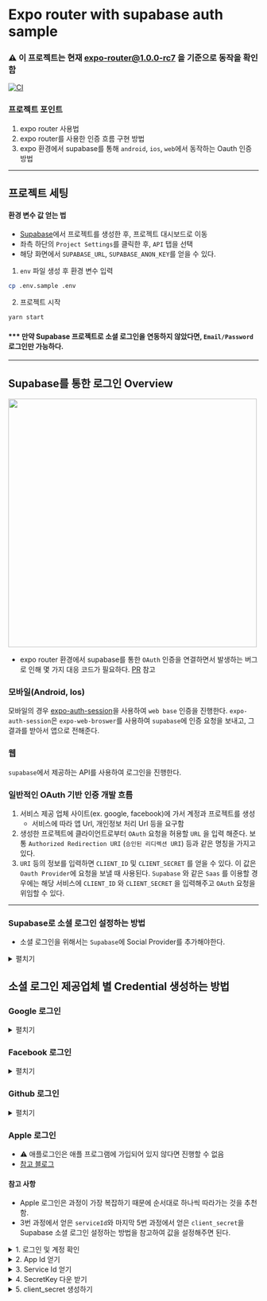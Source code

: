 # Expo router with supabase auth sample

### ⚠️ 이 프로젝트는 현재 expo-router@1.0.0-rc7 을 기준으로 동작을 확인함

[![CI](https://github.com/dooboolab/dooboo-expo-router/actions/workflows/ci.yml/badge.svg)](https://github.com/dooboolab/dooboo-expo-router/actions/workflows/ci.yml)

### 프로젝트 포인트

1. expo router 사용법
2. expo router를 사용한 인증 흐름 구현 방법
3. expo 환경에서 supabase를 통해 `android`, `ios`, `web`에서 동작하는 Oauth 인증 방법

---

## 프로젝트 세팅

#### 환경 변수 값 얻는 법

- [Supabase](https://supabase.com/)에서 프로젝트를 생성한 후, 프로젝트 대시보드로 이동
- 좌측 하단의 `Project Settings`를 클릭한 후, `API` 탭을 선택
- 해당 화면에서 `SUPABASE_URL`, `SUPABASE_ANON_KEY`를 얻을 수 있다.

1. `env` 파일 생성 후 환경 변수 입력

```sh
cp .env.sample .env
```

2. 프로젝트 시작

```sh
yarn start
```

#### \*\*\* 만약 Supabase 프로젝트로 소셜 로그인을 연동하지 않았다면, `Email/Password` 로그인만 가능하다.

---

## Supabase를 통한 로그인 Overview

<img width=500 src="https://user-images.githubusercontent.com/58724686/220531204-86fbe5b3-a08c-42f5-9438-56150d7e2b2d.png"/>

- expo router 환경에서 supabase를 통한 `OAuth` 인증을 연결하면서 발생하는 버그로 인해 몇 가지 대응 코드가 필요하다. [PR](https://github.com/crossplatformkorea/expo-supabase-auth-sample/pull/1) 참고

### 모바일(Android, Ios)

모바일의 경우 [expo-auth-session](https://docs.expo.dev/versions/latest/sdk/auth-session/)을 사용하여 `web base` 인증을 진행한다. `expo-auth-session`은 `expo-web-broswer`를 사용하여 `supabase`에 인증 요청을 보내고, 그 결과를 받아서 앱으로 전해준다.

### 웹

`supabase`에서 제공하는 API를 사용하여 로그인을 진행한다.

### 일반적인 OAuth 기반 인증 개발 흐름

1. 서비스 제공 업체 사이트(ex. google, facebook)에 가서 계정과 프로젝트를 생성
   - 서비스에 따라 앱 Url, 개인정보 처리 Url 등을 요구함
2. 생성한 프로젝트에 클라이언트로부터 `OAuth` 요청을 허용할 `URL` 을 입력 해준다. 보통 `Authorized Redirection URI` (`승인된 리디렉션 URI`) 등과 같은 명칭을 가지고 있다.
3. `URI` 등의 정보를 입력하면 `CLIENT_ID` 및 `CLIENT_SECRET` 를 얻을 수 있다. 이 값은 `Oauth Provider`에 요청을 보낼 때 사용된다. `Supabase` 와 같은 `Saas` 를 이용할 경우에는 해당 서비스에 `CLIENT_ID` 와 `CLIENT_SECRET` 을 입력해주고 `OAuth` 요청을 위임할 수 있다.

---

### Supabase로 소셜 로그인 설정하는 방법

- 소셜 로그인을 위해서는 `Supabase`에 Social Provider를 추가해야한다.

<details>
  <summary>펼치기</summary>
  <br>
  <ol>
    <li>Supabase 로그인 후, 프로젝트를 생성한다.</li>
    <li>
      좌측 사이드바를 통해 Authentication -> URL Configuration 경로에서 Site URL과 Redirect URLs를 입력해준다. 개발 단계의 경우 localhost를 입력한다.
      <ul>
        <li>Redirect URLs에는 http://<your domain>/auth/callback 값을 넣어준다.</li>
      </ul>
      <br/>
      <img width="738" alt="Screen Shot 2023-02-22 at 2 58 30 PM" src="https://user-images.githubusercontent.com/58724686/220535728-16fd1eec-9ccf-4123-b05f-3f7147871365.png">
    </li>
    <li>
      Authentication 화면 좌측 Configuration 하단에 Providers탭이 있다. 여기서 사용할 Provider를 활성화하고 해당 Provider에서 얻은 key와 secret을 설정해준다. Provider마다 명칭을 조금씩 다를 수 있다.
    </li>
    <li>
      Supabase Redirection URL: 연결을 원하는 Provider를 클릭하면 하단에 Redirect URL이 있다. Redirect URL은 모든 Provider에 같은 값이 적용된다.
      <br/><br/>
      <img width="862" src="https://user-images.githubusercontent.com/58724686/220535390-d198fb93-98c2-4f88-b4d4-042875c6ac6d.png">
    </li>
  </ol>
</details>

## 소셜 로그인 제공업체 별 Credential 생성하는 방법

### Google 로그인

<details>
  <summary>펼치기</summary>
  <ol>
    <li>GCP(https://cloud.google.com) 로 가서 로그인 후, 프로젝트를 생성한다.
      <ul>
        <li>프로젝트를 생성하거나 선택하면, 해당 프로젝트의 대시보드로 이동될 것이다.</li>
        <li>만약 이동하지 않을 시에는 상단 좌측의 토글 박스에서 원하는 프로젝트를 선택한다.</li>
      </ul>
    </li>
    <li>
      프로젝트 대시보드 상단의 검색창에서 `OAuth` 라고 검색한다. 입력 후 나타나는 리스트 중 `Oauth 동의 화면` 을 클릭한다.
      <br/>
      <img width="789" src="https://user-images.githubusercontent.com/58724686/220538782-73e18a18-9aba-4316-ad85-c6f66825ca74.png">
    </li>
    <li>
      동의 화면에서 외부를 선택하고 만들기를 클릭한다.
      <br/>
      <img width="668" src="https://user-images.githubusercontent.com/58724686/220538944-db4bede1-d85d-44bf-8416-e7673c3193f2.png">
    </li>
    <li>
      이후 필요한 정보를 입력하고 하단의 `저장 후 계속` 버튼을 클릭한다.
      <br/>
      <img width="785" src="https://user-images.githubusercontent.com/58724686/220539095-80a8ef32-03e5-4b64-8c85-f12ecceba449.png">
      <ul>
        <li>* 표시가 있는 필드만 우선 입력하고 나머지 필드는 생략할 수 있다.</li>
        <li>이후 나타나는 화면들도 우선 `저장 후 계속` 버튼을 통해 생략한다.</li>
      </ul>
    </li>
    <li>
      위 과정을 끝낸 후, 좌측 사이드바를 통해 사용자 인증 정보화면으로 이동한다.
      <img width="800" src="https://user-images.githubusercontent.com/58724686/220539180-12cc5c58-e4fc-4833-81f9-4dd7cd23b924.png">
    </li>
    <li>
      페이지 상단의 `사용자 인증 정보 만들기` 버튼을 누르고  `OAuth 클라이언트 ID` 를 클릭 한다.
      <br/>
      <img width="800" src="https://user-images.githubusercontent.com/58724686/220539393-bce99d5b-d86d-49e3-801a-92f9bef4b5ae.png">
    </li>
    <li>expo-auth-session을 통한 Web base 인증을 이용하기 때문에, 애플리케이션 유형은 `웹 애플리케이션` 을 선택한다.</li>
    <li>위 과정을 끝낸 후, 좌측 사이드바를 통해 사용자 인증 정보화면으로 이동한다.</li>
    <li>
      `승인된 자바스크립트 원본` 과 `승인된 리디렉션 URI` 에 `URI` 추가 버튼을 누르고, [Supabase Redirection URL](#Supabase로 소셜 로그인 설정하는 방법)을 입력 해준다.
    </li>
    <li>
      필요정보를 입력한 후, 만들기를 누르면 클라이언트 ID와 클라이언트 보안 비밀번호 정보가 표시된 모달을 확인할 수 있다.
      <br/>
      <img width="800" src="https://user-images.githubusercontent.com/58724686/220539891-f6f5103a-3e1a-4ae9-aa0f-4f9801f76d9b.png">
      <ul>
        <li>만약 실수로 모달을 꺼버렸다면, `Oauth 2.0 클라이언트 ID` 테이블에서 앱이름을 찾은 후, 오른쪽 끝에 다운로드 버튼을 누르면 된다.</li>
      </ul>
    </li>
    <li>복사한 클라이언트 ID와 클라이언트 보안 비밀번호는 `Supabase 소셜 로그인 설정하는 방법`을 참고하여 값을 설정해주면 된다.</li>
  <ol>
</details>

### Facebook 로그인

<details>
  <summary>펼치기</summary>
  <ol>
    <li>페이스북 개발자 사이트(https://developers.facebook.com/)로 가서 로그인을 한다.</li>
    <li>우측 상단의 `My Apps` 를 선택한다.</li>
    <li>
      상단의 `앱 만들기` 버튼을 클릭한다.
      <br/>
      <img width="800" src="https://user-images.githubusercontent.com/58724686/220541544-458ced6d-6272-4dda-81ad-d3d8e9d089d0.png">
      <ul>
        <li>앱 유형 선택은 앱의 성격에 따라 선택할 수 있다. 일반적인 앱에서 페이스북 로그인을 이용하고자 한다면 소비자를 선택하면 된다.</li>
        <li>하단의 `다음` 버튼을 클릭한 후, 앱 이름과 연락처 등을 입력한 후, `앱 만들기` 버튼을 누른다.</li>
      </ul>
    </li>
    <li>
      생성 후 나타나는 앱에 제품 추가 화면에서 `Facebook 로그인` 의 설정을 클릭 한다.
      <img width="800" src="https://user-images.githubusercontent.com/58724686/220541766-15416a8a-7b43-4859-a5e7-ef3d883e9617.png">
    </li>
    <li>
      이후 나타나는 빠른 시작 화면을 무시하고, 좌측 사이드바에서 설정 버튼을 클릭 한다.
      <br/>
      <img width="376" src="https://user-images.githubusercontent.com/58724686/220542137-d5d09fd8-9768-4b9a-a5fa-045cf66d46ca.png">
    </li>
    <li>Supabase Redirection URL을 유효한 OAuth 리디렉션 URI 항목에 추가해준다.</li>
    <li>하단의 변경 내용 저장 버튼을 눌러 준다.</li>
    <li>
      페이스북 로그인에서 `Supabase` 로그인에 필요한 정보를 넘겨주는지 확인하기 위해 좌측 사이드바에서 `앱 검수 -> 권한 및 기능` 을 클릭한다.
      <br/>
      <img width="800" src="https://user-images.githubusercontent.com/58724686/220542360-44bef576-bdfa-4be3-ad74-e4d8e7323b53.png">
      <ul>
        <li>
          권한 리스트 중, `email` 과 `public_profile` 이 사용할 수 있음 상태인지 확인한다. 프로덕션에서 사용할 경우에는, 고급 엑세스 기능을 사용해야 한다. 이를 위해서는 개인정보 처리 방침 등 페이스북 측에서 요구하는 요건을 갖추어야 한다. 정보 접근에 관한 자세한 사항은 여기(https://developers.facebook.com/docs/graph-api/overview/access-levels )를 참고
        </li>
      </ul>
    </li>
    <li>좌측 사이드바에서 설정 -> 기본 설정을 클릭하면, 앱 ID와 앱 시크릿 코드를 얻을 수 있다. `Supabase 소셜 로그인 설정하는 방법`을 참고하여 값을 설정해주면 된다.</li>
  </ol>
</details>

### Github 로그인

<details>
  <summary>펼치기</summary>
  <ol>
    <li>깃허브 사이트(https://github.com) 로 이동한다.</li>
    <li>
      로그인 후, 우측 상단의 프로필을 누르고, 설정을 클릭한다.
      <br/>
      <img width="556" src="https://user-images.githubusercontent.com/58724686/220543684-c1d5b6f5-3fa9-4d42-8fa9-e810ace81b4d.png">
    </li>
    <li>
      설정 페이지의 좌측 사이드바 하단에 Developer settings 탭을 클릭한다.
      <br/>
      <img width="345" src="https://user-images.githubusercontent.com/58724686/220543868-3bdad344-46a8-439e-bfe9-8dbbf6c76063.png">
    </li>
    <li>화면 좌측 사이드 바에서 Oauth Apps 탭을 클릭한다.</li>
    <li>
      우측의 New OAuth App 을 클릭한다.
      <br/>
      <img width="800" src="https://user-images.githubusercontent.com/58724686/220543995-d2b78c5d-661b-4e8b-aff0-ac3e97f0ef3d.png">
      <ul>
        <li>앱 이름과 URL 등의 정보를 입력한다. URL 은 우선 localhost 를 입력해도 된다.</li>
        <li>Supabase Redirection URL을 Authorization callback URL 에 입력하고 Resister application 버튼을 클릭한다.</li>
      </ul>
    </li>
    <li>
      생성된 프로젝트에서 Client ID와 Client secrets를 얻을 수 있다.
      <ul>
        <li>Client secrets은 Generate a new client secret을 통해 얻을 수 있다.</li>
        <li>깃허브는 한번 생성된 Client secrets 을 다시 보여주지 않으므로, 따로 잘 저장해야 한다.</li>
      </ul>
    </li>
    <li>Supabase 소셜 로그인 설정하는 방법을 참고하여 값을 설정해주면 된다.<li/>
  </ol>
</details>

### Apple 로그인

- ⚠️ 애플로그인은 애플 프로그램에 가입되어 있지 않다면 진행할 수 없음
- [참고 블로그](https://medium.com/identity-beyond-borders/how-to-configure-sign-in-with-apple-77c61e336003)

#### 참고 사항

- Apple 로그인은 과정이 가장 복잡하기 때문에 순서대로 하나씩 따라가는 것을 추천함.
- 3번 과정에서 얻은 `serviceId`와 마지막 5번 과정에서 얻은 `client_secret`을 Supabase 소셜 로그인 설정하는 방법을 참고하여 값을 설정해주면 된다.

<details>
  <summary>1. 로그인 및 계정 확인</summary>
  <ol>
    <li>애플 개발자 사이트(https://developer.apple.com/ )로 이동한다.</li>
    <li>
      우측 상단에 Account 를 클릭해서 로그인을 한다.
      <br/>
      <img width="800" src="https://user-images.githubusercontent.com/58724686/220546249-321b44cf-f7f4-4275-854a-a2aeba106400.png">
      <ul>
        <li>애플 프로그램에 가입하지 않았다면 로그인 후에 위와 같은 화면이 보이지 않을 것이다.</li>
      </ul>
    </li>
  </ol>
</details>
    
<details>
  <summary>2. App Id 얻기</summary>
  <ol>
    <li>Account 화면의 Rrogram resources 영역에서 Certificates, Identifiers & Profiles 하단의 Identifiers 를 클릭한다.</li>
    <li>Identifiers 타이틀 오른쪽에 + 버튼을 클릭한다.</li>
    <li>
      Register a new identifier 에서 App IDs 를 선택하고 continue 를 클릭한다.
      <br/>
      <img width="800" src="https://user-images.githubusercontent.com/58724686/220548662-991e35cb-2e90-4f92-8a92-84da60002577.png">
    </li>
    <li>App 타입을 선택하고  continue 를 클릭한다.</li>
    <li>
      앱에 대한 설명과 Bundle ID를 설정한다.
      <br/>
      <img width="800" src="https://user-images.githubusercontent.com/58724686/220548788-2c9e100e-89a3-4233-8f31-36def0956ac6.png">
    </li>
    <li>
      Capabilities 테이블 하단에서 Sign in with Apple 을 선택한다.
      <br/>
      <img width="800" src="https://user-images.githubusercontent.com/58724686/220548880-4ad3c0c2-9ae6-4f9d-bd3e-54e8ec4fc08b.png">
    </li>
    <li>우측의 continue 와 register 버튼을 연달아 클릭한다.</li>
  </ol>
</details>

<details>
  <summary>3. Service Id 얻기</summary>
  <ol>
    <li>App Id 얻기 의 1~2번을 반복한 후, 이번엔 Services IDs를 선택하고 continue를 클릭한다.</li>
    <li>앱 설명을 쓰고, Bundle ID를 설정한다. App Id 얻기 에서 사용했던 아이디와 유사하게 설정하려면 앞에 prefix를 붙일 수 있다. (ex. app.com.supabaseexample)</li>
    <li>우측의 continue 와 register 버튼을 연달아 클릭한다.</li>
    <li>`Identifiers` 화면에서 생성된 `Service ID` 를 클릭한다.</li>
    <li>`Sign in with Apple` 을 체크하고 `Configure` 버튼을 클릭한다.</li>
    <li>
      나타난 모달에서 필요한 정보를 입력한다.
      <br/>
      <img width="800" src="https://user-images.githubusercontent.com/58724686/220564586-2bda5cf9-2eb0-4f27-8ad4-becc8552aacf.png">
      <ol>
        <li>Primary App ID 는 [App Id 얻기]에서 생성한 번들 아이디를 선택한다.</li>
        <li>Domains and Subdomains에 홈페이지 url을 입력한다. 이때 'https://' 와 같은 scheme은 빼고 입력한다.</li>
        <ol>
          <li>
            애플은 localhost를 허용하지 않는다. 만약 배포된 url이 없다면 host 파일 설정을 통해 로컬 주소를 등록할 수 있다.<br/>
            참고 사이트: https://www.hostinger.com/tutorials/how-to-edit-hosts-file
          </li>
        </ol>
        <li>Returns URLs에 Supabase Redirection URL을 입력한다.</li>
        <li>Done 을 클릭해 설정을 종료한다.</li>
      </ol>
    </li>
    <li>continue 및 save 를 연달아 클릭한다.</li>
  </ol>
</details>

<details>
  <summary>4. SecretKey 다운 받기</summary>
  <ol>
    <li>
      Certificates, Identifiers & Profiles 화면 좌측 사이드바에서 Keys 탭을 클릭한다.
      <br/>
      <img width="800" src="https://user-images.githubusercontent.com/58724686/220566229-fa8f597d-cbb7-4d6e-be10-341fe72d5ecd.png">
    </li>
    <li>Keys 타이틀 오른쪽의 + 버튼을 클릭한다.</li>
    <li>키 이름을 입력한 후, 하단의 Sign in with apple을 선택하고 Configure를 클릭한다.</li>
    <br/>
    <img width="800" src="https://user-images.githubusercontent.com/58724686/220566614-506aa388-6d7e-4973-9e82-a2c741dfb445.png">
    <ul>
      <li>Primary App ID에 이전에 생성한 Service Id를 선택해준다.</li>
    </ul>
    <li>
      continue 및 save 를 연달아 클릭한 후, Download 버튼을 눌러준다.
      <ul>
        <li>다운로드한 Secret Key의 파일명은 [Authkey_xxxxxx.p8]의 형태이다.</li>
      </ul>
    </li>
  </ol>
</details>
        
<details>
  <summary>5. client_secret 생성하기</summary>
  
  <ol>
    <li>
      앞 단계에서 다운받은 secret key 파일을 사용하여 client_secret을 생성한다.
      <ul>
        <li>
          client_secret은 Apple(https://developer.apple.com/documentation/sign_in_with_apple/generate_and_validate_tokens)에서 요구하는 알고리즘으로 생성된 토큰이어야 한다.
        </li>
        <li>
          요건을 충족하는 토큰을 만들기 위해, Ruby를 사용한다. Ruby가 다운로드되어 있지 않은 경우, https://www.ruby-lang.org/en/downloads/ 에서 다운로드를 선행한다.
        </li>
      </ul>
    </li>
    <li>
      먼저 토큰 생성을 위해 필요한 [ruby-jwt] 패키지를 설치한다. => [sudo gem installl jwt]
    </li>
  </ol>
  
  3. 앞 단계에서 다운로드 받은 secret key 파일과 같은 경로에 secret_gen.rb 파일을 생성하고 아래 스크립트를 입력한다.<br/>
    
      ```ruby
      require "jwt"

      key_file = "secret key 경로 ex. ./AuthKey_xxxxxxxxx.p8"
      team_id = "애플 팀 아이디"
      client_id = "Service ID 얻기 과정에서 얻은 ID 값 ex. app.supabaseexample"
      key_id = "다운받은 secret key 파일명에서 AuthKey 다음에 있는 값 ex. xxxxxxxxx"

      validity_period = 180 # In days. Max 180 (6 months) according to Apple docs.

      private_key = OpenSSL::PKey::EC.new IO.read key_file

      token = JWT.encode(
        {
          iss: team_id,
          iat: Time.now.to_i,
          exp: Time.now.to_i + 86400 * validity_period,
          aud: "https://appleid.apple.com",
          sub: client_id
        },
        private_key,
        "ES256",
        header_fields=
        {
          kid: key_id
        }
      )
      puts token
      ```

4. 스크립트를 작성했다면 아래 명령어로 토큰을 생성 해준다.

```ruby
ruby secret_gen.rb > client_secret.txt
```

</details>
